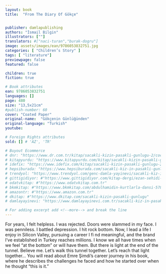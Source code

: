 ```yaml
---
layout: book
title:  "From The Diary Of Gökçe"


publisher: damlapublishing
authors: "İsmail Bilgin"
illustrators: [""]
translators: #["naci-turan","burak-dogru"]
image: assets/images/ean/9786053832751.jpg
categories: [ "Children’s Story" ]
tags: [ "literature"]
previewpage: false
featured: false

children: true
fiction: true

# Book attributes
ean: 9786053832751
languages: []
page: 480
size: "13,5x21cm"
#publish-number: 60
cover: "Coated Paper"
original-name:  "Gökçenin Günlüğünden"
original-language: "Turkish"
youtube:

# Foreign Rights attributes
sold: [] # 'AZ', 'TR'

# Buyout Ecommerce
# dnr: "https://www.dr.com.tr/kitap/sacakli-kizin-pasakli-gunlugu-2/cocuk-ve-genclik/genclik-10-yas/roman-oyku/urunno=0001893059001"
# kitapyurdu: "https://www.kitapyurdu.com/kitap/sacakli-kizin-pasakli-gunlugu-2-/560122.html&filter_name=Sa%C3%A7akl%C4%B1+K%C4%B1z%27%C4%B1n+Pasakl%C4%B1+G%C3%BCnl%C3%BC%C4%9F%C3%BC+2"
# idefix: "https://www.idefix.com/kitap/sacakli-kizin-pasakli-gunlugu-2/cocuk-ve-genclik/genclik-10-yas/roman-oyku/urunno=0001893059001"
# hepsiburada: "https://www.hepsiburada.com/sacakli-kiz-in-pasakli-gunlugu-2-damla-yayinevi-p-HBV000012ER86"
# trendyol: "https://www.trendyol.com/genc-damla-yayinevi/sacakli-kiz-in-pasakli-gunlugu-2-p-54825777"
# gittigidiyor: #"https://www.gittigidiyor.com/kitap-dergi/ezan-sehidi-adnan-menderes_pdp_732728793"
# odatvkitap: #"https://www.odatvkitap.com.tr"
# bkmkitap: #"https://www.bkmkitap.com/abdulhamidin-kurtlarla-dansi-578226"
# amazontr: #"https://www.amazon.com.tr"
# dkitap: #"https://www.dkitap.com/sacakli-kizin-pasakli-gunlugu"
# damlayayinevi: "https://www.damlayayinevi.com.tr/sacakli-kiz-in-pasakli-gunlugu-2-bu-iste-bi-terslik-var"

# For adding excerpt add <!--more--> and break the line
---
```

For years, I felt helpless. I was rejected. Doors
were slammed in my face. I was penniless. I battled depression.
I hit rock bottom.
Now, I lead a life I enjoy in Silicon Valley, pursuing a career I fi nd meaningful, and the brand I’ve
established in Turkey reaches millions.
I know we all have times when we feel “at the bottom” or will have them. But there is light at the end
of the tunnel. Believe me. Let’s walk this tunnel
together. Let’s reach that light together...
You will read about Emre Şimdi’s career journey
in his book, where he describes the challenges he
faced and how he started over when he thought
“this is it.”
<!--more--> 

